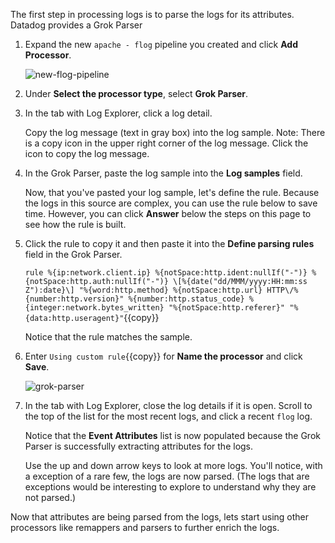 The first step in processing logs is to parse the logs for its attributes. Datadog provides a Grok Parser 

1. Expand the new `apache - flog` pipeline you created and click **Add Processor**.

    ![new-flog-pipeline](logspipeline/assets/new-flog-pipeline.png)
     
2.  Under **Select the processor type**, select **Grok Parser**.

3. In the tab with Log Explorer, click a log detail.

    Copy the log message (text in gray box) into the log sample. Note: There is a copy icon in the upper right corner of the log message. Click the icon to copy the log message.

3. In the Grok Parser, paste the log sample into the **Log samples** field.

    Now, that you've pasted your log sample, let's define the rule. Because the logs in this source are complex, you can use the rule below to save time. However, you can click **Answer** below the steps on this page to see how the rule is built.

4. Click the rule to copy it and then paste it into the **Define parsing rules** field in the Grok Parser.

    `rule %{ip:network.client.ip} %{notSpace:http.ident:nullIf("-")} %{notSpace:http.auth:nullIf("-")} \[%{date("dd/MMM/yyyy:HH:mm:ss Z"):date}\] "%{word:http.method} %{notSpace:http.url} HTTP\/%{number:http.version}" %{number:http.status_code} %{integer:network.bytes_written} "%{notSpace:http.referer}" "%{data:http.useragent}"`{{copy}}

    Notice that the rule matches the sample.

5. Enter `Using custom rule`{{copy}} for **Name the processor** and click **Save**.

    ![grok-parser](logspipeline/assets/grok-parser.png)

6. In the tab with Log Explorer, close the log details if it is open. Scroll to the top of the list for the most recent logs, and click a recent `flog` log.

    Notice that the **Event Attributes** list is now populated because the Grok Parser is successfully extracting attributes for the logs.

    Use the up and down arrow keys to look at more logs. You'll notice, with a exception of a rare few, the logs are now parsed. (The logs that are exceptions would be interesting to explore to understand why they are not parsed.)

Now that attributes are being parsed from the logs, lets start using other processors like remappers and parsers to further enrich the logs.